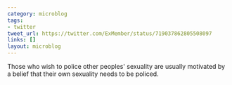```yaml
---
category: microblog
tags:
- twitter
tweet_url: https://twitter.com/ExMember/status/719037862805508097
links: []
layout: microblog
---
```

Those who wish to police other peoples' sexuality are usually motivated by a belief that their own sexuality needs to be policed.
